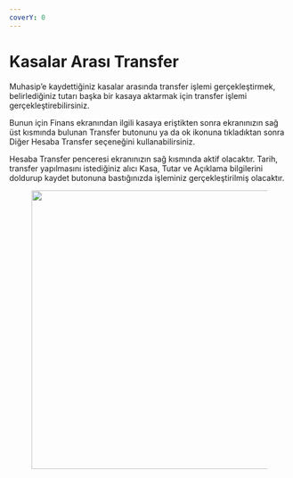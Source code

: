 ```yaml
---
coverY: 0
---
```


# Kasalar Arası Transfer

Muhasip’e kaydettiğiniz kasalar arasında transfer işlemi gerçekleştirmek, belirlediğiniz tutarı başka bir kasaya aktarmak için transfer işlemi gerçekleştirebilirsiniz.&#x20;

Bunun için Finans ekranından ilgili kasaya eriştikten sonra ekranınızın sağ üst kısmında bulunan Transfer butonunu ya da ok ikonuna tıkladıktan sonra Diğer Hesaba Transfer seçeneğini kullanabilirsiniz.&#x20;

Hesaba Transfer penceresi ekranınızın sağ kısmında aktif olacaktır. Tarih, transfer yapılmasını istediğiniz alıcı Kasa, Tutar ve Açıklama bilgilerini doldurup kaydet butonuna bastığınızda işleminiz gerçekleştirilmiş olacaktır.&#x20;

<figure><img src="https://cdn.muhasip.dev/drive/guides/image/7bb15db1-bfe7-4fd0-b9c8-c0b985dd009c.gif" alt="" height="500" width="800"><figcaption></figcaption></figure>
